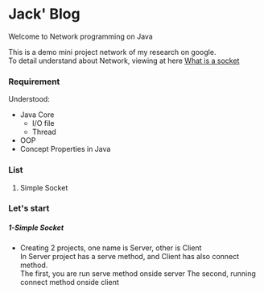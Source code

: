 Jack' Blog
==

Welcome to Network programming on Java  

This is a demo mini project network of my research on google.  
To detail understand about Network, viewing at here [What is a socket](https://docs.oracle.com/javase/tutorial/networking/sockets/definition.html)  

### Requirement

Understood:  
* Java Core  
    * I/O file
    * Thread
* OOP  
* Concept Properties in Java
### List  
1. Simple Socket  

### Let's start  

##### 1-Simple Socket


- Creating 2 projects, one name is Server, other is Client  
 In Server project has a serve method, and Client has also connect method.  
 The first, you are run serve method onside server
 The second, running connect method onside client  
 
 


